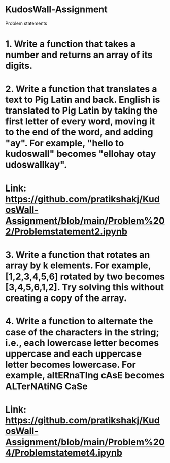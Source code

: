 # KudosWall-Assignment
Problem statements

# 1. Write a function that takes a number and returns an array of its digits.
# 2. Write a function that translates a text to Pig Latin and back. English is translated to Pig Latin by taking the first letter of every word, moving it to the end of the word, and adding "ay".  For example, "hello to kudoswall" becomes "ellohay otay udoswallkay".
# Link: https://github.com/pratikshakj/KudosWall-Assignment/blob/main/Problem%202/Problemstatement2.ipynb
# 3. Write a function that rotates an array by k elements. For example, [1,2,3,4,5,6] rotated by two becomes [3,4,5,6,1,2]. Try solving this without creating a copy of the array.
# 4. Write a function to alternate the case of the characters in the string; i.e., each lowercase letter becomes uppercase and each uppercase letter becomes lowercase. For example, altERnaTIng cAsE becomes ALTerNAtiNG CaSe
# Link: https://github.com/pratikshakj/KudosWall-Assignment/blob/main/Problem%204/Problemstatemet4.ipynb
